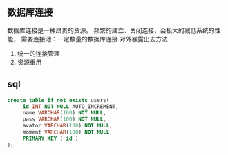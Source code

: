 ## 数据库连接
数据库连接是一种昂贵的资源。
频繁的建立、关闭连接，会极大的减低系统的性能，
需要连接池：一定数量的数据库连接 对外暴露出去方法
1. 统一的连接管理
2. 资源重用

## sql
```sql
create table if not exists users(
     id INT NOT NULL AUTO_INCREMENT,
     name VARCHAR(100) NOT NULL,
     pass VARCHAR(100) NOT NULL,
     avator VARCHAR(100) NOT NULL,
     moment VARCHAR(100) NOT NULL,
     PRIMARY KEY ( id )
);
```